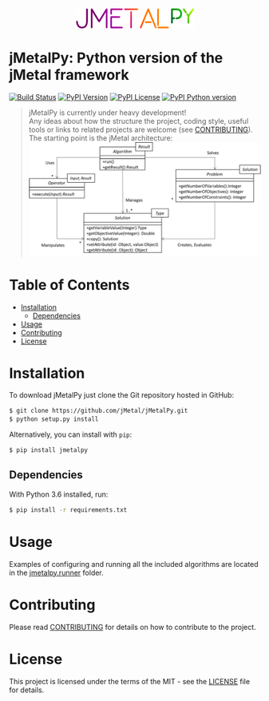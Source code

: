 <p align="center">
  <br/>
  <img src=resources/jmetalpy.png alt="jMetalPy">
  <br/>
</p>

# jMetalPy: Python version of the jMetal framework
[![Build Status](https://img.shields.io/travis/jMetal/jMetalPy.svg?style=flat-square)](https://travis-ci.org/jMetal/jMetalPy)
[![PyPI Version](https://img.shields.io/pypi/v/jMetalPy.svg?style=flat-square)]()
[![PyPI License](https://img.shields.io/pypi/l/jMetalPy.svg?style=flat-square)]()
[![PyPI Python version](https://img.shields.io/pypi/pyversions/jMetalPy.svg?style=flat-square)]()

> jMetalPy is currently under heavy development!  
> Any ideas about how the structure the project, coding style, useful tools or links to related projects are welcome (see [CONTRIBUTING](https://github.com/jMetal/jMetalPy/blob/master/CONTRIBUTING.md)). The starting point is the jMetal architecture:
> ![jMetal architecture](resources/jMetal5UML.png)

# Table of Contents
- [Installation](#installation)
	- [Dependencies](#dependencies)
- [Usage](#usage)
- [Contributing](#contributing)
- [License](#license)

# Installation
To download jMetalPy just clone the Git repository hosted in GitHub:
```bash
$ git clone https://github.com/jMetal/jMetalPy.git
$ python setup.py install
```

Alternatively, you can install with `pip`:
```bash
$ pip install jmetalpy
```

## Dependencies
With Python 3.6 installed, run:
```bash
$ pip install -r requirements.txt
```

# Usage
Examples of configuring and running all the included algorithms are located in the [jmetalpy.runner](jmetal/runner) folder.

# Contributing
Please read [CONTRIBUTING](CONTRIBUTING.md) for details on how to contribute to the project.

# License
This project is licensed under the terms of the MIT - see the [LICENSE](LICENSE) file for details.